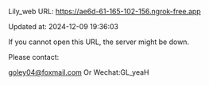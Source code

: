 Lily_web URL: https://ae6d-61-165-102-156.ngrok-free.app

Updated at: 2024-12-09 19:36:03

If you cannot open this URL, the server might be down.

Please contact: 

goley04@foxmail.com Or Wechat:GL_yeaH